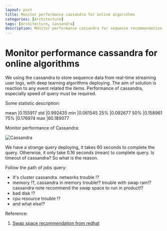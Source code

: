 ```yaml
---
layout: post
title: Monitor performance cassandra for online algorithms
categories: [Architecture]
tags: [Architecture, Cassandra]
description: Monitor performance cassandra for sequence recommendation models
--- 
```


# Monitor performance cassandra for online algorithms

We using the cassandra to store sequence data from real-time streaming user logs, with deep learning algorithms deploying. 
The aim of solution is reaction to any event related the items. Performance of cassandra, especially speed of query must be required.

Some statistic description:

mean    |0.155917
std     |0.992435
min     |0.061545
25%     |0.092677
50%     |0.158961
75%     |0.176974
max     |60.189077


Monitor performance of Cassandra:

![Cassandra](https://lh3.googleusercontent.com/BPFJAvizVAtug6PIThh2AEpIWdNXpiqUaZ3388fU37SzrjGAu9nGSNmC0sl5DAhPPhpBl56KY3XPFGvWHPEkciZXFXeI7QinYSPtz3vqN7jFsNWyAvqx3UPkE5jlTPR3jYlDxWBVgnM6UivPfJ1a1aoi0_15L_mCUFJJnYFUHoYTDFh1QM8WImH8IBtV8g5A4GmmcLx_ylTu_Gu3CXzk7TqyM_qysTnLA0QPrX14Mt7UJO3p0MKBs1Xg4Yhu0zcHv7B4GvO9km8EothG7afeUOMknPDCuaiEOYASUGRYApEF20xFSIDxCE9i5qhlqw4OVAEYygcp8GCQ1eRb3m5y9BcoaA1Go2Z9OCmXvZIeUvCA1rzjqzaqwt9xVX4wrsnCv2WpHoeBj6_aq1qcsTZBASizzDh7fcZkOoQPRdldcHPRT8WwAvYkwPo04z8rmwyw-idLFDVxF4y_mghjf4x2IgzkXA9nERryCGBGXWZZSQgWOyWJ7JSZCdw8eLs7sw7cuXSmft1tko9LmLSX-f4WfNCauI-pMnutVlKwQDRMeqWOTk_J6XEcus3dJjNAjHOteGyEzC58YUj0qpsw-YLtJCrhDNBPb6TycUxpOJ6U9hzfPeIIktjzgFOfAGeQRWgcct4uEoZiMI-8UEUrOUi3CIVFFW-N8iM=w395-h278-no)

We have a strange query deploying, it takes 60 seconds to complete the query. Otherwise, it only take 0.16 seconds (mean) to complete query. 
Is timeout of cassandra? So what is the reason.

Follow the path of jobs query:
- It's cluster cassandra. networks trouble !? 
- memory !?, cassandra in memory trouble!? trouble with swap ram!? cassandra note recommend the swap space to run in product!?
- bad disk !?
- cpu resource trouble !?
- and what else!?


Reference:
1. [Swap space recommendation from redhat](https://access.redhat.com/documentation/en-us/red_hat_enterprise_linux/7/html/storage_administration_guide/ch-swapspace)

